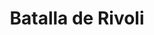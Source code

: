 ﻿---
title: "Batalla de Rivoli"
permalink: periodes_619.html
layout: periode
dataInici: 1797-01-14
dataFi: 1797-01-15
sidebar: periodes
pares:
  - 615:
    title: "Campañas Italianas"
    dataInici: "(1792)"
    dataFi: "(1802)"

fills:
jocsPrincipals:
  - title: "Rivoli 1797"
    bggId: 9918
    dataInici: 
    dataFi: 

jocsEscenaris:
jocsEpoca:
  - title: "Early Glories"
    bggId: 223669
    escenari: "Rivoli"
    dataInici: 
    dataFi: 

jocsEpocaEscenaris:
---
